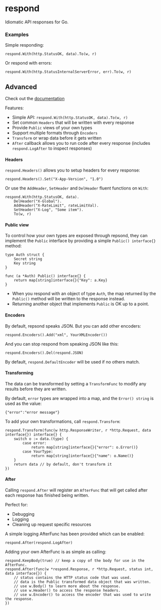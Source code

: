 # respond
Idiomatic API responses for Go.

### Examples

Simple responding:

```
respond.With(http.StatusOK, data).To(w, r)
```

Or respond with errors:

```
respond.With(http.StatusInternalServerError, err).To(w, r)
```

## Advanced

Check out the [documentation](http://godoc.org/github.com/matryer/respond)

Features:

  * Simple API: `respond.With(http.StatusOK, data).To(w, r)`
  * Set common `Headers` that will be written with every response
  * Provide `Public` views of your own types
  * Support multiple formats through `Encoders`
  * `Transform` or wrap data before it gets written
  * `After` callback allows you to run code after every response (includes `respond.LogAfter` to inspect responses)

#### Headers

`respond.Headers()` allows you to setup headers for every response:

```
respond.Headers().Set("X-App-Version", "1.0")
```

Or use the `AddHeader`, `SetHeader` and `DelHeader` fluent functions on `With`:

```
respond.With(http.StatusOK, data).
	DelHeader("X-Global").
	AddHeader("X-RateLimit", rateLimitVal).
	SetHeader("X-Log", "Some item").
	To(w, r)
```

#### Public view

To control how your own types are exposed through repsond, they can implement the `Public` interface by providing a simple `Public() interface{}` method:

```
type Auth struct {
	Secret string
	Key string
}

func (a *Auth) Public() interface{} {
	return map[string]interface{}{"Key": a.Key}
}
```

  * When you respond with an object of type `Auth`, the map returned by the `Public()` method will be written to the response instead.
  * Returning another object that implements `Public` is OK up to a point. 

#### Encoders

By default, repsond speaks JSON. But you can add other encoders:

```
respond.Encoders().Add("xml", YourXMLEncoder())
```

And you can stop respond from speaking JSON like this:

```
respond.Encoders().Del(respond.JSON)
```

By default, `respond.DefaultEncoder` will be used if no others match.


#### Transforming

The data can be transformed by setting a `TransformFunc` to modify any results before they are written.

By default, `error` types are wrapped into a map, and the `Error() string` is used as the value:

```
{"error":"error message"}
```

To add your own transformations, call `respond.Transform`:

```
respond.Transform(func(w http.ResponseWriter, r *http.Request, data interface{}) interface{} {
	switch o := data.(type) {
		case error:
			return map[string]interface{}{"error": o.Error()}
		case YourType:
			return map[string]interface{}{"name": o.Name()}
	}
	return data // by default, don't transform it
})
```

#### After

Calling `respond.After` will register an `AfterFunc` that will get called after each response has finished being written.

Perfect for:

  * Debugging
  * Logging
  * Cleaning up request specific resources

A simple logging AfterFunc has been provided which can be enabled:

```
respond.After(respond.LogAfter)
```

Adding your own AfterFunc is as simple as calling:

```
respond.KeepBody(true) // keep a copy of the body for use in the AfterFunc.
respond.After(func(w *respond.Response, r *http.Request, status int, data interface{}) {
	// status contains the HTTP status code that was used.
	// data is the Public transformed data object that was written.
	// use w.Body() to learn more about the response.
	// use w.Header() to access the response headers.
	// use w.Encoder() to access the encoder that was used to write the response.
})
```

